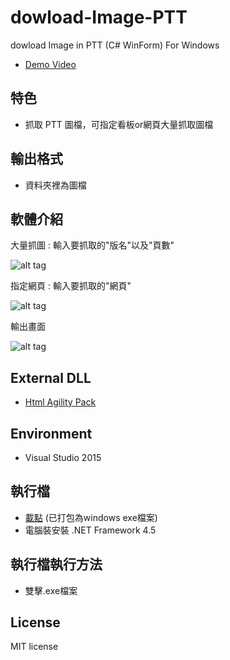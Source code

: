 # dowload-Image-PTT
dowload Image in PTT (C# WinForm) For Windows
* [Demo Video](https://www.youtube.com/watch?v=hfTaLP3bc8U) 

## 特色
* 抓取 PTT 圖檔，可指定看板or網頁大量抓取圖檔

## 輸出格式
* 資料夾裡為圖檔

## 軟體介紹
大量抓圖 : 輸入要抓取的"版名"以及"頁數"

![alt tag](http://i.imgur.com/wc8zuxP.jpg)

指定網頁 : 輸入要抓取的"網頁"

![alt tag](http://i.imgur.com/Iw2wCtd.jpg)

輸出畫面

![alt tag](http://i.imgur.com/qrZq6X7.jpg)

## External DLL
* [Html Agility Pack](https://htmlagilitypack.codeplex.com/) 

## Environment
* Visual Studio 2015

## 執行檔
* [載點](https://app.box.com/s/amz3mdcud6atwrcpsmi3x623rz129nfs) (已打包為windows exe檔案)    
* 電腦裝安裝 .NET Framework 4.5

## 執行檔執行方法
*  雙擊.exe檔案

## License
MIT license
